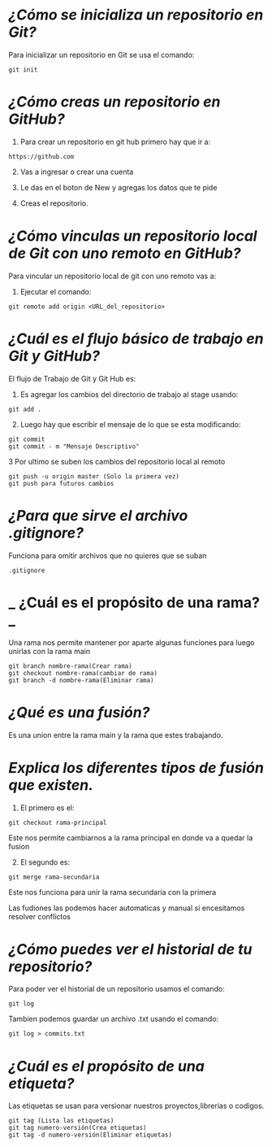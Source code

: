 # _¿Cómo se inicializa un repositorio en Git?_

Para inicializar un repositorio en Git se usa el comando:
```
git init
```

# _¿Cómo creas un repositorio en GitHub?_

1. Para crear un repositorio en git hub primero hay que ir a:
```
https://github.com
```
2. Vas a ingresar o crear una cuenta

3. Le das en el boton de New y agregas los datos que te pide

4. Creas el repositorio.

# _¿Cómo vinculas un repositorio local de Git con uno remoto en GitHub?_

Para vincular un repositorio local de git con uno remoto vas a:

1. Ejecutar el comando:

```
git remote add origin <URL_del_repositorio>
```

# _¿Cuál es el flujo básico de trabajo en Git y GitHub?_

El flujo de Trabajo de Git y Git Hub es:

1. Es agregar los cambios del directorio de trabajo al stage usando:

```
git add .
```

2. Luego hay que escribir el mensaje de lo que se esta modificando:

```
git commit
git commit - m "Mensaje Descriptivo"
```

3 Por ultimo se suben los cambios del repositorio local al remoto

```
git push -u origin master (Solo la primera vez)
git push para futuros cambios
```

# _¿Para que sirve el archivo .gitignore?_

Funciona para omitir archivos que no quieres que se suban

```
.gitignore
```

# _ ¿Cuál es el propósito de una rama?_

Una rama nos permite mantener por aparte algunas funciones para luego unirlas con la rama main

```
git branch nombre-rama(Crear rama)
git checkout nombre-rama(cambiar de rama)
git branch -d nombre-rama(Eliminar rama)

```

# _¿Qué es una fusión?_

Es una union entre la rama main y la rama que estes trabajando.

# _Explica los diferentes tipos de fusión que existen._

1. El primero es el:

```
git checkout rama-principal
```
Este nos permite cambiarnos a la rama principal en donde va a quedar la fusion

2. El segundo es:

```
git merge rama-secundaria
```
Este nos funciona para unir la rama secundaria con la primera

Las fudiones las podemos hacer automaticas y manual si encesitamos resolver conflictos

# _¿Cómo puedes ver el historial de tu repositorio?_

Para poder ver el historial de un repositorio usamos el comando:

```
git log
```
Tambien podemos guardar un archivo .txt usando el comando:

```
git log > commits.txt
```

# _¿Cuál es el propósito de una etiqueta?_

Las etiquetas se usan para versionar nuestros proyectos,librerias o codigos.

```
git tag (Lista las etiquetas)
git tag numero-versión(Crea etiquetas)
git tag -d numero-versión(Eliminar etiquetas)
```